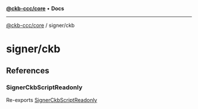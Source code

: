 [**@ckb-ccc/core**](README.md) • **Docs**

***

[@ckb-ccc/core](README.md) / signer/ckb

# signer/ckb

## References

### SignerCkbScriptReadonly

Re-exports [SignerCkbScriptReadonly](signer.ckb.signerCkbScriptReadonly.Class.SignerCkbScriptReadonly.md)
